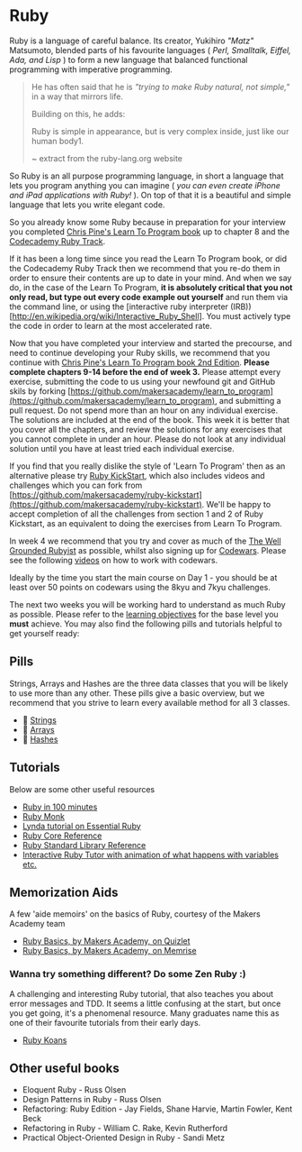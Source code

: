 # Ruby

Ruby is a language of careful balance. Its creator, Yukihiro _"Matz"_ Matsumoto, blended parts of his favourite languages ( _Perl, Smalltalk, Eiffel, Ada, and Lisp_ ) to form a new language that balanced functional programming with imperative programming.
>
> He has often said that he is _"trying to make Ruby natural, not simple,"_ in a way that mirrors life.
>
> Building on this, he adds:
>
> Ruby is simple in appearance, but is very complex inside, just like our human body1.
>
> ~ extract from the ruby-lang.org website

So Ruby is an all purpose programming language, in short a language that lets you program anything you can imagine ( _you can even create iPhone and iPad applications with Ruby!_ ). On top of that it is a beautiful and simple language that lets you write elegant code.

So you already know some Ruby because in preparation for your interview you completed [Chris Pine's Learn To Program book](https://pine.fm/LearnToProgram/) up to chapter 8 and the [Codecademy Ruby Track](http://www.codecademy.com/tracks/ruby).  

If it has been a long time since you read the Learn To Program book, or did the Codecademy Ruby Track then we recommend that you re-do them in order to ensure their contents are up to date in your mind.  And when we say do, in the case of the Learn To Program, **it is absolutely critical that you not only read, but type out every code example out yourself** and run them via the command line, or using the [interactive ruby interpreter (IRB))[http://en.wikipedia.org/wiki/Interactive_Ruby_Shell].  You must actively type the code in order to learn at the most accelerated rate.

Now that you have completed your interview and started the precourse, and need to continue developing your Ruby skills, we recommend that you continue with [Chris Pine's Learn To Program book 2nd Edition](https://drive.google.com/file/d/0Bz17qR4zZedib0M5RnRwWFl3MUk/view).  **Please complete chapters 9-14 before the end of week 3.** Please attempt every exercise, submitting the code to us using your newfound git and GitHub skils by forking [https://github.com/makersacademy/learn_to_program](https://github.com/makersacademy/learn_to_program), and submitting a pull request. Do not spend more than an hour on any individual exercise.  The solutions are included at the end of the book.  This week it is better that you cover all the chapters, and review the solutions for any exercises that you cannot complete in under an hour.  Please do not look at any individual solution until you have at least tried each individual exercise.

If you find that you really dislike the style of 'Learn To Program' then as an alternative please try [Ruby KickStart](http://www.ruby-kickstart.com/), which also includes videos and challenges which you can fork from [https://github.com/makersacademy/ruby-kickstart](https://github.com/makersacademy/ruby-kickstart).  We'll be happy to accept completion of all the challenges from section 1 and 2 of Ruby Kickstart, as an equivalent to doing the exercises from Learn To Program.

In week 4 we recommend that you try and cover as much of the [The Well Grounded Rubyist](http://pingo.edu.vn/wp-content/uploads/2014/07/The-Well-Grounded-Rubyist.pdf) as possible, whilst also signing up for [Codewars](www.codewars.com/r/UiT03A).  Please see the following [ videos](http://www.youtube.com/playlist?list=PLc4BYny7PXeRAnS-spcZWfzVcKg1PONXP) on how to work with codewars. 

Ideally by the time you start the main course on Day 1 - you should be at least over 50 points on codewars using the 8kyu and 7kyu challenges.

The next two weeks you will be working hard to understand as much Ruby as possible.  Please refer to the [learning objectives](learning_objectives.md) for the base level you **must** achieve. You may also find the following pills and tutorials helpful to get yourself ready:

## Pills

Strings, Arrays and Hashes are the three data classes that you will be likely to use more than any other. These pills give a basic overview, but we recommend that you strive to learn every available method for all 3 classes.

- :pill: [Strings](/pills/strings.md)
- :pill: [Arrays](/pills/arrays.md)
- :pill: [Hashes](/pills/hashes.md)

## Tutorials

Below are some other useful resources

- [Ruby in 100 minutes](http://tutorials.jumpstartlab.com/projects/ruby_in_100_minutes.html)
- [Ruby Monk](https://rubymonk.com/learning/books/1-ruby-primer/chapters/6-objects/lessons/35-introduction-to-objects)
- [Lynda tutorial on Essential Ruby](http://www.lynda.com/Ruby-tutorials/essential-training/47905-2.html)
- [Ruby Core Reference](http://www.ruby-doc.org/core-2.1.2/)
- [Ruby Standard Library Reference](http://www.ruby-doc.org/stdlib-2.1.2/)
- [Interactive Ruby Tutor with animation of what happens with variables etc.](http://www.basicruby.com/tutor)


## Memorization Aids

A few 'aide memoirs' on the basics of Ruby, courtesy of the Makers Academy team

- [Ruby Basics, by Makers Academy, on Quizlet](http://quizlet.com/join/VctmNbYus)
- [Ruby Basics, by Makers Academy, on Memrise](http://www.memrise.com/course/357359/ruby-by-makers-academy/)

### Wanna try something different? Do some Zen Ruby :)

A challenging and interesting Ruby tutorial, that also teaches you about error messages and TDD. It seems a little confusing at the start, but once you get going, it's a phenomenal resource. Many graduates name this as one of their favourite tutorials from their early days.

- [Ruby Koans](http://rubykoans.com)

## Other useful books

- Eloquent Ruby - Russ Olsen
- Design Patterns in Ruby - Russ Olsen
- Refactoring: Ruby Edition - Jay Fields, Shane Harvie, Martin Fowler, Kent Beck
- Refactoring in Ruby - William C. Rake, Kevin Rutherford
- Practical Object-Oriented Design in Ruby - Sandi Metz
